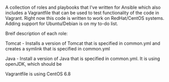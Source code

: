 A collection of roles and playbooks that I've written for Ansible which also includes a Vagrantfile that can be used to test functionality of the code in Vagrant. Right now this code is written to work on RedHat/CentOS systems. Adding support for Ubuntu/Debian is on my to-do list.

Breif description of each role:

Tomcat - Installs a version of Tomcat that is specified in common.yml and creates a symlink that is specified in common.yml

Java - Install a version of Java that is specified in common.yml. It is using openJDK, which should be 

Vagrantfile is using CentOS 6.8
